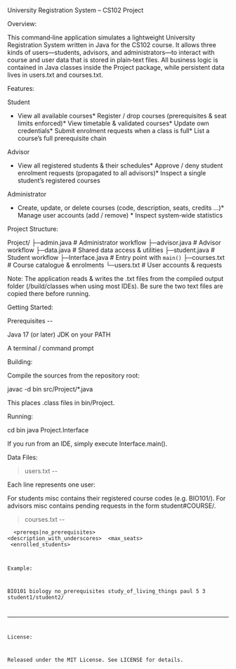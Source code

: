 University Registration System – CS102 Project

Overview:

This command‑line application simulates a lightweight University Registration System written in Java for the CS102 course.  It allows three kinds of users—students, advisors, and administrators—to interact with course and user data that is stored in plain‑text files.  All business logic is contained in Java classes inside the Project package, while persistent data lives in users.txt and courses.txt.

Features:

Student

* View all available courses* Register / drop courses (prerequisites & seat limits enforced)* View timetable & validated courses* Update own credentials* Submit enrolment requests when a class is full* List a course’s full prerequisite chain

Advisor

* View all registered students & their schedules* Approve / deny student enrolment requests (propagated to all advisors)* Inspect a single student’s registered courses

Administrator

* Create, update, or delete courses (code, description, seats, credits …)* Manage user accounts (add / remove) * Inspect system‑wide statistics

Project Structure:

Project/
├─admin.java    # Administrator workflow
├─advisor.java  # Advisor workflow
├─data.java     # Shared data access & utilities
├─student.java  # Student workflow
├─Interface.java  # Entry point with `main()`
├─courses.txt   # Course catalogue & enrolments
└─users.txt     # User accounts & requests

Note: The application reads & writes the .txt files from the compiled output folder (/build/classes when using most IDEs).  Be sure the two text files are copied there before running.

Getting Started:

Prerequisites --

Java 17 (or later) JDK on your PATH

A terminal / command prompt

Building:

Compile the sources from the repository root:

javac -d bin src/Project/*.java

This places .class files in bin/Project.

Running:

cd bin
java Project.Interface

If you run from an IDE, simply execute Interface.main().

Data Files:

>users.txt --

Each line represents one user:

<username> <role> <password> <misc>

For students misc contains their registered course codes (e.g. BIO101/).
For advisors misc contains pending requests in the form student#COURSE/.

>courses.txt --

<code> <name> <prereqs|no_prerequisites> <description_with_underscores> <instructor> <max_seats> <credits> <enrolled_students>

Example:

BIO101 biology no_prerequisites study_of_living_things paul 5 3 student1/student2/

----

License:

Released under the MIT License.  See LICENSE for details.


